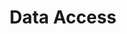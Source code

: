 ---
title: "Data Access"
Icon: "edit_document"
weight: 3300000000000
description: "Accessing raw image data"
draft: false
---